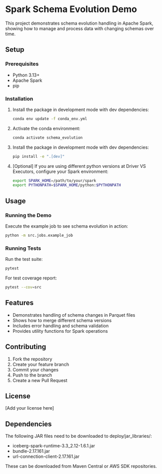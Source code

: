 # Spark Schema Evolution Demo

This project demonstrates schema evolution handling in Apache Spark, showing how to manage and process data with changing schemas over time.

## Setup

### Prerequisites
- Python 3.13+
- Apache Spark
- pip

### Installation

1. Install the package in development mode with dev dependencies:
    ```bash
    conda env update -f conda_env.yml
    ```

2. Activate the conda environment:
    ```bash
    conda activate schema_evolution
    ```

3. Install the package in development mode with dev dependencies:
    ```bash
    pip install -e ".[dev]"
    ```

4. [Optional] If you are using different python versions at Driver VS Executors, configure your Spark environment:
    ```bash
    export SPARK_HOME=/path/to/your/spark
    export PYTHONPATH=$SPARK_HOME/python:$PYTHONPATH
    ```

## Usage

### Running the Demo

Execute the example job to see schema evolution in action:

```bash
python -m src.jobs.example_job
```

### Running Tests
Run the test suite:
```bash
pytest
```

For test coverage report:
```bash
pytest --cov=src
```


## Features
- Demonstrates handling of schema changes in Parquet files
- Shows how to merge different schema versions
- Includes error handling and schema validation
- Provides utility functions for Spark operations

## Contributing
1. Fork the repository
2. Create your feature branch
3. Commit your changes
4. Push to the branch
5. Create a new Pull Request

## License
[Add your license here]

## Dependencies
The following JAR files need to be downloaded to deploy/jar_libraries/:
- iceberg-spark-runtime-3.3_2.12-1.6.1.jar
- bundle-2.17.161.jar
- url-connection-client-2.17.161.jar

These can be downloaded from Maven Central or AWS SDK repositories.

